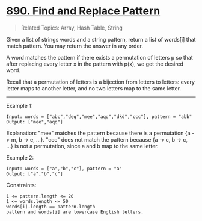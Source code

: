 # [890. Find and Replace Pattern](https://leetcode.com/problems/find-and-replace-pattern/)

> Related Topics: Array, Hash Table, String


Given a list of strings words and a string pattern, return a list of words[i] that match pattern. You may return the answer in any order.

A word matches the pattern if there exists a permutation of letters p so that after replacing every letter x in the pattern with p(x), we get the desired word.

Recall that a permutation of letters is a bijection from letters to letters: every letter maps to another letter, and no two letters map to the same letter.

---

Example 1:

```
Input: words = ["abc","deq","mee","aqq","dkd","ccc"], pattern = "abb"
Output: ["mee","aqq"]
```
Explanation: "mee" matches the pattern because there is a permutation {a -> m, b -> e, ...}. 
"ccc" does not match the pattern because {a -> c, b -> c, ...} is not a permutation, since a and b map to the same letter.

Example 2:

```
Input: words = ["a","b","c"], pattern = "a"
Output: ["a","b","c"]
 ```

Constraints:
```
1 <= pattern.length <= 20
1 <= words.length <= 50
words[i].length == pattern.length
pattern and words[i] are lowercase English letters.
```